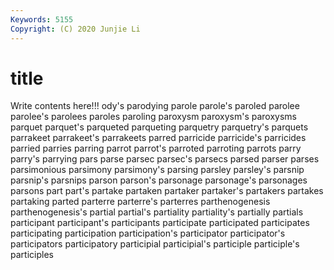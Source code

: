 ```yaml
---
Keywords: 5155
Copyright: (C) 2020 Junjie Li
---
```


# title

Write contents here!!!
ody's 
parodying 
parole 
parole's 
paroled 
parolee 
parolee's 
parolees 
paroles
paroling 
paroxysm 
paroxysm's 
paroxysms 
parquet 
parquet's 
parqueted 
parqueting 
parquetry 
parquetry's
parquets 
parrakeet 
parrakeet's 
parrakeets 
parred 
parricide 
parricide's 
parricides 
parried 
parries
parring 
parrot 
parrot's 
parroted 
parroting 
parrots 
parry 
parry's 
parrying 
pars
parse 
parsec 
parsec's 
parsecs 
parsed 
parser 
parses 
parsimonious 
parsimony 
parsimony's
parsing 
parsley 
parsley's 
parsnip 
parsnip's 
parsnips 
parson 
parson's 
parsonage 
parsonage's
parsonages 
parsons 
part 
part's 
partake 
partaken 
partaker 
partaker's 
partakers 
partakes
partaking 
parted 
parterre 
parterre's 
parterres 
parthenogenesis 
parthenogenesis's 
partial 
partial's 
partiality
partiality's 
partially 
partials 
participant 
participant's 
participants 
participate 
participated 
participates 
participating
participation 
participation's 
participator 
participator's 
participators 
participatory 
participial 
participial's 
participle 
participle's
participles 
